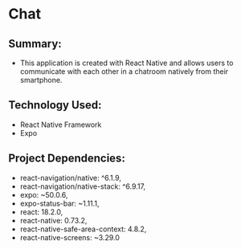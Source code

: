 # Chat

## Summary:

- This application is created with React Native and allows users to communicate with each other in a chatroom natively from their smartphone.

## Technology Used:

- React Native Framework
- Expo

## Project Dependencies:

- react-navigation/native: ^6.1.9,
- react-navigation/native-stack: ^6.9.17,
- expo: ~50.0.6,
- expo-status-bar: ~1.11.1,
- react: 18.2.0,
- react-native: 0.73.2,
- react-native-safe-area-context: 4.8.2,
- react-native-screens: ~3.29.0
